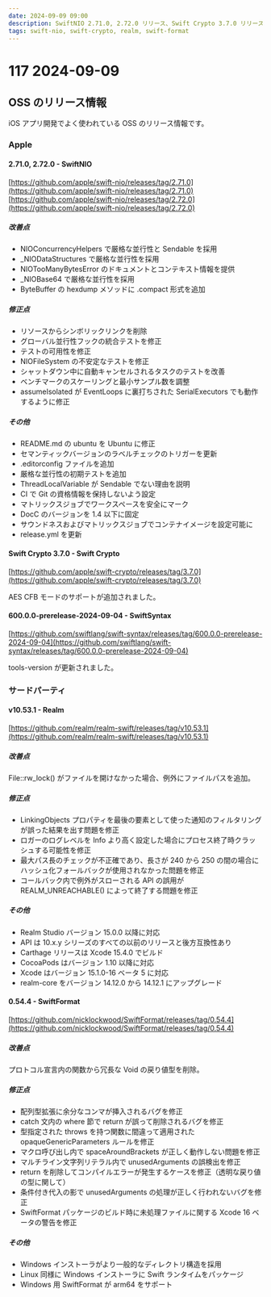 ```yaml
---
date: 2024-09-09 09:00
description: SwiftNIO 2.71.0, 2.72.0 リリース、Swift Crypto 3.7.0 リリース、Realm v10.53.1 リリース、SwiftFormat 0.54.4 リリース
tags: swift-nio, swift-crypto, realm, swift-format
---
```

# 117 2024-09-09


## OSS のリリース情報

iOS アプリ開発でよく使われている OSS のリリース情報です。

### Apple

#### 2.71.0, 2.72.0 - SwiftNIO

[https://github.com/apple/swift-nio/releases/tag/2.71.0](https://github.com/apple/swift-nio/releases/tag/2.71.0)
[https://github.com/apple/swift-nio/releases/tag/2.72.0](https://github.com/apple/swift-nio/releases/tag/2.72.0)

##### 改善点
- NIOConcurrencyHelpers で厳格な並行性と Sendable を採用
- _NIODataStructures で厳格な並行性を採用
- NIOTooManyBytesError のドキュメントとコンテキスト情報を提供
- _NIOBase64 で厳格な並行性を採用
- ByteBuffer の hexdump メソッドに .compact 形式を追加

##### 修正点

- リソースからシンボリックリンクを削除
- グローバル並行性フックの統合テストを修正
- テストの可用性を修正
- NIOFileSystem の不安定なテストを修正
- シャットダウン中に自動キャンセルされるタスクのテストを改善
- ベンチマークのスケーリングと最小サンプル数を調整
- assumeIsolated が EventLoops に裏打ちされた SerialExecutors でも動作するように修正

##### その他

- README.md の ubuntu を Ubuntu に修正
- セマンティックバージョンのラベルチェックのトリガーを更新
- .editorconfig ファイルを追加
- 厳格な並行性の初期テストを追加
- ThreadLocalVariable が Sendable でない理由を説明
- CI で Git の資格情報を保持しないよう設定
- マトリックスジョブでワークスペースを安全にマーク
- DocC のバージョンを 1.4 以下に固定
- サウンドネスおよびマトリックスジョブでコンテナイメージを設定可能に
- release.yml を更新

#### Swift Crypto 3.7.0 - Swift Crypto

[https://github.com/apple/swift-crypto/releases/tag/3.7.0](https://github.com/apple/swift-crypto/releases/tag/3.7.0)

AES CFB モードのサポートが追加されました。

#### 600.0.0-prerelease-2024-09-04 - SwiftSyntax

[https://github.com/swiftlang/swift-syntax/releases/tag/600.0.0-prerelease-2024-09-04](https://github.com/swiftlang/swift-syntax/releases/tag/600.0.0-prerelease-2024-09-04)

tools-version が更新されました。

### サードパーティ

#### v10.53.1 - Realm

[https://github.com/realm/realm-swift/releases/tag/v10.53.1](https://github.com/realm/realm-swift/releases/tag/v10.53.1)

##### 改善点
File::rw_lock() がファイルを開けなかった場合、例外にファイルパスを追加。


##### 修正点
- LinkingObjects プロパティを最後の要素として使った通知のフィルタリングが誤った結果を出す問題を修正
- ロガーのログレベルを Info より高く設定した場合にプロセス終了時クラッシュする可能性を修正
- 最大パス長のチェックが不正確であり、長さが 240 から 250 の間の場合にハッシュ化フォールバックが使用されなかった問題を修正
- コールバック内で例外がスローされる API の誤用が REALM_UNREACHABLE() によって終了する問題を修正

##### その他

- Realm Studio バージョン 15.0.0 以降に対応
- API は 10.x.y シリーズのすべての以前のリリースと後方互換性あり
- Carthage リリースは Xcode 15.4.0 でビルド
- CocoaPods はバージョン 1.10 以降に対応
- Xcode はバージョン 15.1.0-16 ベータ 5 に対応
- realm-core をバージョン 14.12.0 から 14.12.1 にアップグレード

#### 0.54.4 - SwiftFormat

[https://github.com/nicklockwood/SwiftFormat/releases/tag/0.54.4](https://github.com/nicklockwood/SwiftFormat/releases/tag/0.54.4)

##### 改善点
プロトコル宣言内の関数から冗長な Void の戻り値型を削除。

##### 修正点
- 配列型拡張に余分なコンマが挿入されるバグを修正
- catch 文内の where 節で return が誤って削除されるバグを修正
- 型指定された throws を持つ関数に間違って適用された opaqueGenericParameters ルールを修正
- マクロ呼び出し内で spaceAroundBrackets が正しく動作しない問題を修正
- マルチライン文字列リテラル内で unusedArguments の誤検出を修正
- return を削除してコンパイルエラーが発生するケースを修正（透明な戻り値の型に関して）
- 条件付き代入の影で unusedArguments の処理が正しく行われないバグを修正
- SwiftFormat パッケージのビルド時に未処理ファイルに関する Xcode 16 ベータの警告を修正

##### その他
- Windows インストーラがより一般的なディレクトリ構造を採用
- Linux 同様に Windows インストーラに Swift ランタイムをパッケージ
- Windows 用 SwiftFormat が arm64 をサポート
